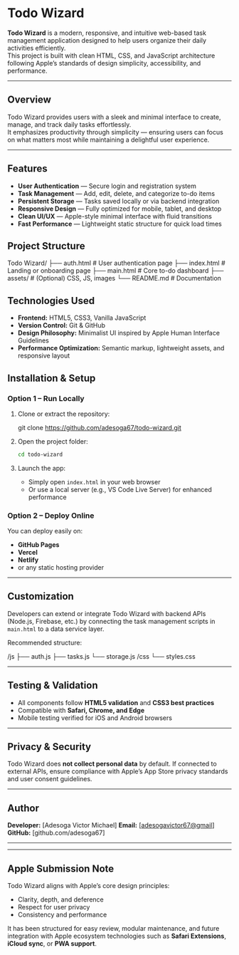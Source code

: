 # Todo Wizard

**Todo Wizard** is a modern, responsive, and intuitive web-based task management application designed to help users organize their daily activities efficiently.  
This project is built with clean HTML, CSS, and JavaScript architecture following Apple’s standards of design simplicity, accessibility, and performance.

---

## Overview

Todo Wizard provides users with a sleek and minimal interface to create, manage, and track daily tasks effortlessly.  
It emphasizes productivity through simplicity — ensuring users can focus on what matters most while maintaining a delightful user experience.

---

## Features

- **User Authentication** — Secure login and registration system  
- **Task Management** — Add, edit, delete, and categorize to-do items  
- **Persistent Storage** — Tasks saved locally or via backend integration  
- **Responsive Design** — Fully optimized for mobile, tablet, and desktop  
- **Clean UI/UX** — Apple-style minimal interface with fluid transitions  
- **Fast Performance** — Lightweight static structure for quick load times  

## Project Structure

Todo Wizard/
├── auth.html          # User authentication page
├── index.html         # Landing or onboarding page
├── main.html          # Core to-do dashboard
├── assets/            # (Optional) CSS, JS, images
└── README.md          # Documentation

## Technologies Used

- **Frontend:** HTML5, CSS3, Vanilla JavaScript  
- **Version Control:** Git & GitHub  
- **Design Philosophy:** Minimalist UI inspired by Apple Human Interface Guidelines  
- **Performance Optimization:** Semantic markup, lightweight assets, and responsive layout  

## Installation & Setup

### Option 1 – Run Locally

1. Clone or extract the repository:

   git clone <https://github.com/adesoga67/todo-wizard.git>

2. Open the project folder:

   ```bash
   cd todo-wizard
3. Launch the app:

   - Simply open `index.html` in your web browser
   - Or use a local server (e.g., VS Code Live Server) for enhanced performance

### Option 2 – Deploy Online

You can deploy easily on:

- **GitHub Pages**
- **Vercel**
- **Netlify**
- or any static hosting provider

---

## Customization

Developers can extend or integrate Todo Wizard with backend APIs (Node.js, Firebase, etc.) by connecting the task management scripts in `main.html` to a data service layer.

Recommended structure:

/js
  ├── auth.js
  ├── tasks.js
  └── storage.js
/css
  └── styles.css

---

## Testing & Validation

- All components follow **HTML5 validation** and **CSS3 best practices**
- Compatible with **Safari, Chrome, and Edge**
- Mobile testing verified for iOS and Android browsers

---

## Privacy & Security

Todo Wizard does **not collect personal data** by default.
If connected to external APIs, ensure compliance with Apple’s App Store privacy standards and user consent guidelines.

---

## Author

**Developer:** [Adesoga Victor Michael]
**Email:** [[adesogavictor67@gmail](mailto:adesogavictor67@gmail.com)]
**GitHub:** [github.com/adesoga67]

---

---

## Apple Submission Note

Todo Wizard aligns with Apple’s core design principles:

- Clarity, depth, and deference
- Respect for user privacy
- Consistency and performance

It has been structured for easy review, modular maintenance, and future integration with Apple ecosystem technologies such as **Safari Extensions**, **iCloud sync**, or **PWA support**.
